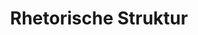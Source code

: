 ---
moduleTitle: Selbstwirksamkeit
unitTitle: Kurzvortrag
title: Rhetorische Struktur
module: 3
unit: 0
subunit: 1
type: video
---